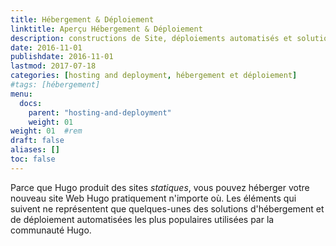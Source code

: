 ```yaml
---
title: Hébergement & Déploiement
linktitle: Aperçu Hébergement & Déploiement
description: constructions de Site, déploiements automatisés et solutions d'hébergement populaires.
date: 2016-11-01
publishdate: 2016-11-01
lastmod: 2017-07-18
categories: [hosting and deployment, hébergement et déploiement]
#tags: [hébergement]
menu:
  docs:
    parent: "hosting-and-deployment"
    weight: 01
weight: 01	#rem
draft: false
aliases: []
toc: false
---
```


Parce que Hugo produit des sites *statiques*, vous pouvez héberger votre nouveau site Web Hugo pratiquement n'importe où. Les éléments qui suivent ne représentent que quelques-unes des solutions d'hébergement et de déploiement automatisées les plus populaires utilisées par la communauté Hugo.